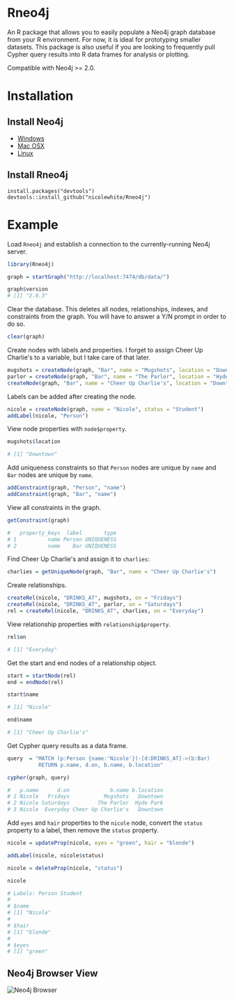 # Rneo4j

An R package that allows you to easily populate a Neo4j graph database from your R environment. For now, it is ideal for prototyping smaller datasets. This package is also useful if you are looking to frequently pull Cypher query results into R data frames for analysis or plotting.

Compatible with Neo4j >= 2.0.

# Installation

## Install Neo4j

* [Windows](http://docs.neo4j.org/chunked/stable/server-installation.html#windows-install)
* [Mac OSX](http://docs.neo4j.org/chunked/stable/server-installation.html#osx-install)
* [Linux](http://docs.neo4j.org/chunked/stable/server-installation.html#linux-install)

## Install Rneo4j

```
install.packages("devtools")
devtools::install_github("nicolewhite/Rneo4j")
```

# Example

Load `Rneo4j` and establish a connection to the currently-running Neo4j server.

```r
library(Rneo4j)

graph = startGraph("http://localhost:7474/db/data/")

graph$version
# [1] "2.0.3"
```

Clear the database. This deletes all nodes, relationships, indexes, and constraints from the graph. You will have to answer a Y/N prompt in order to do so.

```r
clear(graph)
```

Create nodes with labels and properties. I forget to assign Cheer Up Charlie's to a variable, but I take care of that later.

```r
mugshots = createNode(graph, "Bar", name = "Mugshots", location = "Downtown")
parlor = createNode(graph, "Bar", name = "The Parlor", location = "Hyde Park")
createNode(graph, "Bar", name = "Cheer Up Charlie's", location = "Downtown")
```

Labels can be added after creating the node.

```r
nicole = createNode(graph, name = "Nicole", status = "Student")
addLabel(nicole, "Person")
```

View node properties with `node$property`.

```r
mugshots$location

# [1] "Downtown"
```

Add uniqueness constraints so that `Person` nodes are unique by `name` and `Bar` nodes are unique by `name`.

```r
addConstraint(graph, "Person", "name")
addConstraint(graph, "Bar", "name")
```

View all constraints in the graph.

```r
getConstraint(graph)

# 	property_keys  label       type
# 1          name Person UNIQUENESS
# 2          name    Bar UNIQUENESS
```

Find Cheer Up Charlie's and assign it to `charlies`:

```r
charlies = getUniqueNode(graph, "Bar", name = "Cheer Up Charlie's")
```

Create relationships.

```r
createRel(nicole, "DRINKS_AT", mugshots, on = "Fridays")
createRel(nicole, "DRINKS_AT", parlor, on = "Saturdays")
rel = createRel(nicole, "DRINKS_AT", charlies, on = "Everyday")
```

View relationship properties with `relationship$property`.

```r
rel$on

# [1] "Everyday"
```

Get the start and end nodes of a relationship object.

```r
start = startNode(rel)
end = endNode(rel)

start$name

# [1] "Nicole"

end$name

# [1] "Cheer Up Charlie's"
```

Get Cypher query results as a data frame.

```r
query  = "MATCH (p:Person {name:'Nicole'})-[d:DRINKS_AT]->(b:Bar)
		  RETURN p.name, d.on, b.name, b.location"

cypher(graph, query)

# 	p.name      d.on             b.name b.location
# 1 Nicole   Fridays           Mugshots   Downtown
# 2 Nicole Saturdays         The Parlor  Hyde Park
# 3 Nicole  Everyday Cheer Up Charlie's   Downtown
```

Add `eyes` and `hair` properties to the `nicole` node, convert the `status` property to a label, then remove the `status` property.

```r
nicole = updateProp(nicole, eyes = "green", hair = "blonde")

addLabel(nicole, nicole$status)

nicole = deleteProp(nicole, "status")

nicole

# Labels: Person Student
# 
# $name
# [1] "Nicole"
# 
# $hair
# [1] "blonde"
# 
# $eyes
# [1] "green"
```

## Neo4j Browser View

![Neo4j Browser](http://i.imgur.com/P49bwa4.png)